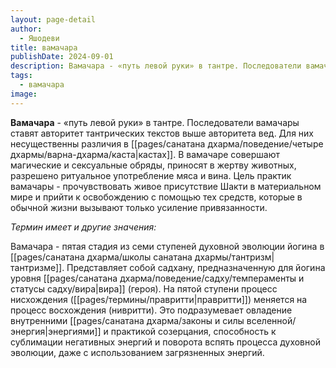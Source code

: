 ```yaml
---
layout: page-detail
author:
  - Яшодеви
title: вамачара
publishDate: 2024-09-01
description: Вамачара - «путь левой руки» в тантре. Последователи вамачары ставят авторитет тантрических текстов выше авторитета вед. Для них несущественны различия в кастах. В вамачаре совершают магические и сексуальные обряды, приносят в жертву животных, разрешено ритуальное употребление мяса и вина.
tags:
  - вамачара
image:
---
```

**Вамачара** - «путь левой руки» в тантре. Последователи вамачары ставят авторитет тантрических текстов выше авторитета вед. Для них несущественны различия в [[pages/санатана дхарма/поведение/четыре дхармы/варна-дхарма/каста|кастах]]. В вамачаре совершают магические и сексуальные обряды, приносят в жертву животных, разрешено ритуальное употребление мяса и вина. Цель практик вамачары - прочувствовать живое присутствие Шакти в материальном мире и прийти к освобождению с помощью тех средств, которые в обычной жизни вызывают только усиление привязанности.

*Термин имеет и другие значения:*

Вамачара - пятая стадия из семи ступеней духовной эволюции йогина в [[pages/санатана дхарма/школы санатана дхармы/тантризм|тантризме]]. Представляет собой садхану, предназначенную для йогина уровня [[pages/санатана дхарма/поведение/садху/темпераменты и статусы садху/вира|вира]] (героя). На пятой ступени процесс нисхождения ([[pages/термины/правритти|правритти]]) меняется на процесс восхождения (нивритти). Это подразумевает овладение внутренними [[pages/санатана дхарма/законы и силы вселенной/энергия|энергиями]] и практикой созерцания, способность к сублимации негативных энергий и поворота вспять процесса духовной эволюции, даже с использованием загрязненных энергий.

